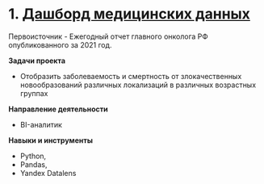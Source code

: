 
# 1. [Дашборд медицинских данных](https://datalens.yandex.ru/u7aqgjzr4a12j-zabolevaemost-i-smertnost-2021)

Первоисточник -  Ежегодный отчет главного онколога РФ опубликованного за 2021 год.

**Задачи проекта**

- Отобразить заболеваемость и смертность от злокачественных новообразований различных локализаций в различных возрастных группах

**Направление деятельности**

- BI-аналитик

**Навыки и инструменты**

- Python,
- Pandas,
- Yandex Datalens


     

